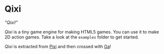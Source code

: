 Qixi
===

*"Qixi!"*

*Qixi* is a tiny game engine for making HTML5 games. You can use it to make 2D action games. Take a look at the `examples` folder to get started.

*Qixi* is extracted from [Pixi](https://github.com/pixijs/pixi.js) and then crossed with [Ga](https://github.com/kittykatattack/ga.git)!
